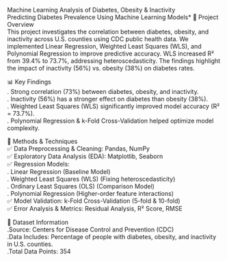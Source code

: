 Machine Learning Analysis of Diabetes, Obesity & Inactivity  
Predicting Diabetes Prevalence Using Machine Learning Models*
 📌 Project Overview  
This project investigates the correlation between diabetes, obesity, and inactivity across U.S. counties using CDC public health data. We implemented Linear Regression, Weighted Least Squares (WLS), and Polynomial Regression to improve predictive accuracy. WLS increased R² from 39.4% to 73.7%, addressing heteroscedasticity. The findings highlight the impact of inactivity (56%) vs. obesity (38%) on diabetes rates.  

 📊 Key Findings  
. Strong correlation (73%) between diabetes, obesity, and inactivity.  
. Inactivity (56%) has a stronger effect on diabetes than obesity (38%).  
. Weighted Least Squares (WLS) significantly improved model accuracy (R² = 73.7%).  
. Polynomial Regression & k-Fold Cross-Validation helped optimize model complexity.  

 🔬 Methods & Techniques  
✅ Data Preprocessing & Cleaning: Pandas, NumPy  
✅ Exploratory Data Analysis (EDA): Matplotlib, Seaborn  
✅ Regression Models:  
   . Linear Regression (Baseline Model)  
   . Weighted Least Squares (WLS) (Fixing heteroscedasticity)  
   . Ordinary Least Squares (OLS) (Comparison Model)  
   . Polynomial Regression (Higher-order feature interactions)  
✅ Model Validation: k-Fold Cross-Validation (5-fold & 10-fold)  
✅ Error Analysis & Metrics: Residual Analysis, R² Score, RMSE  

 📁 Dataset Information  
.Source: Centers for Disease Control and Prevention (CDC)  
.Data Includes: Percentage of people with diabetes, obesity, and inactivity in U.S. counties.  
.Total Data Points: 354  
 
